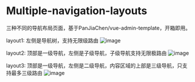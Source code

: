 # Multiple-navigation-layouts
三种不同的导航布局页面，基于PanJiaChen/vue-admin-template，开箱即用。

layout1: 左侧是导航树，支持无限级路由
![image](https://user-images.githubusercontent.com/57793691/145940622-1fe4b091-22d4-4237-b7ef-b2c19286f3d2.png)

layout2: 顶部是一级导航，左侧是子级导航，子级导航支持无限极路由
![image](https://user-images.githubusercontent.com/57793691/145941032-d49f1c56-1d78-4e62-8f3b-c847542a8984.png)

layout3: 顶部是一级导航，左侧是二级导航，内容区域的上部是三级导航，只支持最多三级路由
![image](https://user-images.githubusercontent.com/57793691/146883173-7f2bea3e-f758-4de2-8ec1-2c6c01f25cb8.png)

